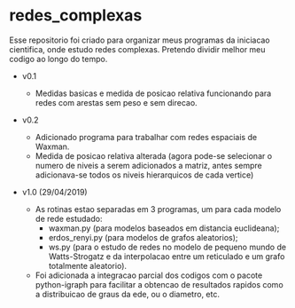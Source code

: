 # redes_complexas

Esse repositorio foi criado para organizar meus programas da iniciacao cientifica, onde estudo redes complexas.
Pretendo dividir melhor meu codigo ao longo do tempo.


- v0.1
  - Medidas basicas e medida de posicao relativa funcionando para redes com arestas sem peso e sem direcao.

- v0.2
  - Adicionado programa para trabalhar com redes espaciais de Waxman. 
  - Medida de posicao relativa alterada (agora pode-se selecionar o numero de niveis a serem adicionados a matriz, antes sempre adicionava-se todos os niveis hierarquicos de cada vertice)

- v1.0 (29/04/2019)
  - As rotinas estao separadas em 3 programas, um para cada modelo de rede estudado: 
    - waxman.py (para modelos baseados em distancia euclideana);
    - erdos_renyi.py (para modelos de grafos aleatorios);
    - ws.py (para o estudo de redes no modelo de pequeno mundo de Watts-Strogatz e da interpolacao entre um reticulado e um grafo totalmente aleatorio).
  - Foi adicionada a integracao parcial dos codigos com o pacote python-igraph para facilitar a obtencao de resultados rapidos como a distribuicao de graus da ede, ou o diametro, etc.
